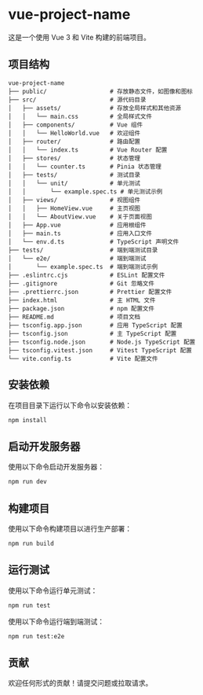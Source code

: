 # vue-project-name

这是一个使用 Vue 3 和 Vite 构建的前端项目。

## 项目结构

```
vue-project-name
├── public/                  # 存放静态文件，如图像和图标
├── src/                     # 源代码目录
│   ├── assets/              # 存放全局样式和其他资源
│   │   └── main.css         # 全局样式文件
│   ├── components/          # Vue 组件
│   │   └── HelloWorld.vue   # 欢迎组件
│   ├── router/              # 路由配置
│   │   └── index.ts         # Vue Router 配置
│   ├── stores/              # 状态管理
│   │   └── counter.ts       # Pinia 状态管理
│   ├── tests/               # 测试目录
│   │   └── unit/            # 单元测试
│   │       └── example.spec.ts # 单元测试示例
│   ├── views/               # 视图组件
│   │   ├── HomeView.vue     # 主页视图
│   │   └── AboutView.vue    # 关于页面视图
│   ├── App.vue              # 应用根组件
│   ├── main.ts              # 应用入口文件
│   └── env.d.ts             # TypeScript 声明文件
├── tests/                   # 端到端测试目录
│   └── e2e/                 # 端到端测试
│       └── example.spec.ts  # 端到端测试示例
├── .eslintrc.cjs            # ESLint 配置文件
├── .gitignore               # Git 忽略文件
├── .prettierrc.json         # Prettier 配置文件
├── index.html               # 主 HTML 文件
├── package.json             # npm 配置文件
├── README.md                # 项目文档
├── tsconfig.app.json        # 应用 TypeScript 配置
├── tsconfig.json            # 主 TypeScript 配置
├── tsconfig.node.json       # Node.js TypeScript 配置
├── tsconfig.vitest.json     # Vitest TypeScript 配置
└── vite.config.ts           # Vite 配置文件
```

## 安装依赖

在项目目录下运行以下命令以安装依赖：

```bash
npm install
```

## 启动开发服务器

使用以下命令启动开发服务器：

```bash
npm run dev
```

## 构建项目

使用以下命令构建项目以进行生产部署：

```bash
npm run build
```

## 运行测试

使用以下命令运行单元测试：

```bash
npm run test
```

使用以下命令运行端到端测试：

```bash
npm run test:e2e
```

## 贡献

欢迎任何形式的贡献！请提交问题或拉取请求。